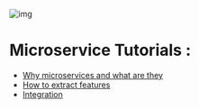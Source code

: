 ![img](http://comunytek.com/wp-content/uploads/2017/03/Microservices.png)
# Microservice Tutorials : 
* [Why microservices and what are they](Course/Definition.md)
* [How to extract features](Course/ExtractMicroservice.md)
 * [Integration](Course/Integration.md)
